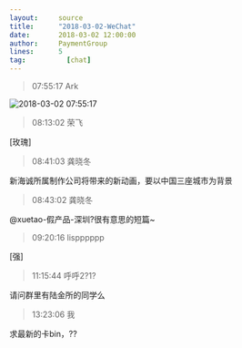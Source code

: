 ```yaml
---
layout:     source 
title:      "2018-03-02-WeChat"
date:       2018-03-02 12:00:00
author:     PaymentGroup
lines:      5 
tag:		  [chat]
---
```

> 07:55:17  Ark  
   
![2018-03-02 07:55:17](http://static.cocolian.cn/img/201803/20180302_075517.png) 
   
> 08:13:02  荣飞  
   
[玫瑰]  
   
> 08:41:03  龚晓冬  
   
新海诚所属制作公司将带来的新动画，要以中国三座城市为背景  
   
> 08:43:02  龚晓冬  
   
@xuetao-假产品-深圳?很有意思的短篇~  
   
> 09:20:16  lispppppp  
   
[强]  
   
> 11:15:44  呼呼2?1?  
   
请问群里有陆金所的同学么  
   
> 13:23:06  我  
   
求最新的卡bin，??  
   
